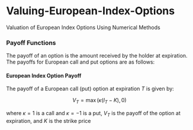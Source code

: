 # Valuing-European-Index-Options
Valuation of European Index Options Using Numerical Methods

### Payoff Functions
The payoff of an option is the amount received by the holder at expiration. The payoffs for European call and put options are as follows:

#### European Index Option Payoff
The payoff of a European call (put) option at expiration $T$ is given by:

$$
V_T = \max(\kappa (I_T - K), 0)
$$

where $\kappa=1$ is a call and $\kappa=-1$ is a put,  $V_T$ is the payoff of the option at expiration, and $K$ is the strike price
